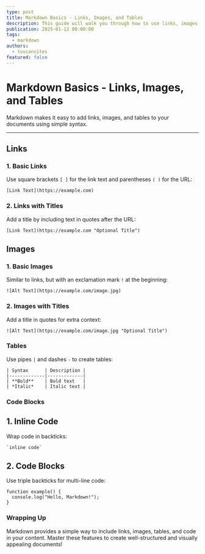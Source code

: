 ```yaml
---
type: post
title: Markdown Basics - Links, Images, and Tables
description: This guide will walk you through how to use links, images, and tables in Markdown
publication: 2025-01-12 00:00:00
tags:
  - markdown
authors:
  - toucansites
featured: false
---
```


# Markdown Basics - Links, Images, and Tables

Markdown makes it easy to add links, images, and tables to your documents using simple syntax.

---

## Links

### 1. Basic Links
Use square brackets `[ ]` for the link text and parentheses `( )` for the URL:
```
[Link Text](https://example.com)
```

### 2. Links with Titles
Add a title by including text in quotes after the URL:

```
[Link Text](https://example.com "Optional Title")
```

## Images

### 1. Basic Images

Similar to links, but with an exclamation mark `!` at the beginning:

```
![Alt Text](https://example.com/image.jpg)
```

### 2. Images with Titles

Add a title in quotes for extra context:

```
![Alt Text](https://example.com/image.jpg "Optional Title")
```

### Tables

Use pipes `|` and dashes `-` to create tables:

```
| Syntax      | Description |
|-------------|-------------|
| **Bold**    | Bold text   |
| *Italic*    | Italic text |
```

### Code Blocks

## 1. Inline Code

Wrap code in backticks:

```
`inline code`
```

## 2. Code Blocks

Use triple backticks for multi-line code:

```
function example() {
  console.log("Hello, Markdown!");
}
```

### Wrapping Up

Markdown provides a simple way to include links, images, tables, and code in your content. Master these features to create well-structured and visually appealing documents!